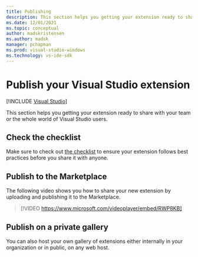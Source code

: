 ```yaml
---
title: Publishing
description: This section helps you getting your extension ready to share with your team or the whole world.
ms.date: 12/01/2021
ms.topic: conceptual
author: madskristensen
ms.author: madsk
manager: pchapman
ms.prod: visual-studio-windows
ms.technology: vs-ide-sdk
---
```

# Publish your Visual Studio extension

 [!INCLUDE [Visual Studio](~/includes/applies-to-version/vs-windows-only.md)]

This section helps you getting your extension ready to share with your team or the whole world of Visual Studio users.

## Check the checklist
Make sure to check out [the checklist](checklist.md) to ensure your extension follows best practices before you share it with anyone.

## Publish to the Marketplace
The following video shows you how to share your new extension by uploading and publishing it to the Marketplace.

> [!VIDEO https://www.microsoft.com/videoplayer/embed/RWP8KB]

## Publish on a private gallery
You can also host your own gallery of extensions either internally in your organization or in public, on any web host.
